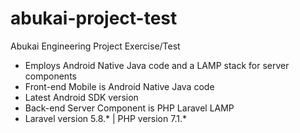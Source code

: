# abukai-project-test
Abukai Engineering Project Exercise/Test 
- Employs Android Native Java code and a LAMP stack for server components 
- Front-end Mobile is Android Native Java code
- Latest Android SDK version
- Back-end Server Component is PHP Laravel LAMP
- Laravel version 5.8.* | PHP version 7.1.*
